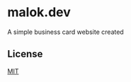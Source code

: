 # malok.dev

A simple business card website created

## License
[MIT](https://choosealicense.com/licenses/mit/)